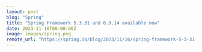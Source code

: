 ```yaml
---
layout: post
blog: "Spring"
title: "Spring Framework 5.3.31 and 6.0.14 available now"
date: 2023-11-16T00:00:00Z
image: images/spring.png
remote_url: "https://spring.io/blog/2023/11/16/spring-framework-5-3-31-and-6-0-14-available-now"
---
```

